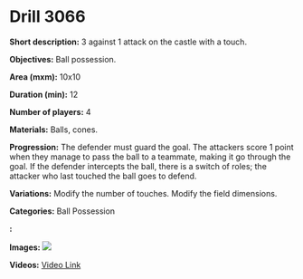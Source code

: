 # Drill 3066

**Short description:**
3 against 1 attack on the castle with a touch.

**Objectives:**
Ball possession.

**Area (mxm):**
10x10

**Duration (min):**
12

**Number of players:**
4

**Materials:**
Balls, cones.

**Progression:**
The defender must guard the goal. The attackers score 1 point when they manage to pass the ball to a teammate, making it go through the goal. If the defender intercepts the ball, there is a switch of roles; the attacker who last touched the ball goes to defend.

**Variations:**
Modify the number of touches. Modify the field dimensions.

**Categories:**
Ball Possession

**:**


**Images:**
![](https://www.coachingfutsal.com/\images\312e3188-f2df-4edd-807c-a92907452d46_2.jpg)

**Videos:**
[Video Link](https://www.youtube.com/embed/wFWuVpjs2Eo)

